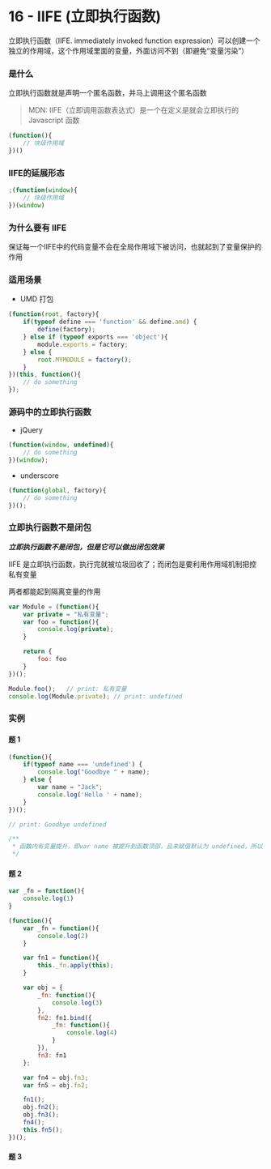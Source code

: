 # 16 - IIFE (立即执行函数)

立即执行函数（IIFE. immediately invoked function expression）可以创建一个独立的作用域，这个作用域里面的变量，外面访问不到（即避免“变量污染”）

### 是什么

立即执行函数就是声明一个匿名函数，并马上调用这个匿名函数 

> MDN: IIFE（立即调用函数表达式）是一个在定义是就会立即执行的Javascript 函数

```javascript
(function(){
    // 块级作用域
})()
```

### IIFE的延展形态

```javascript
;(function(window){
    // 块级作用域
})(window)
```

### 为什么要有 IIFE

保证每一个IIFE中的代码变量不会在全局作用域下被访问，也就起到了变量保护的作用

### 适用场景

- UMD 打包

```javascript
(function(root, factory){
    if(typeof define === 'function' && define.amd) {
        define(factory);
    } else if (typeof exports === 'object'){
        module.exports = factory;
    } else {
        root.MYMODULE = factory();
    }
})(this, function(){
    // do something
});
```

### 源码中的立即执行函数

- jQuery

```javascript
(function(window, undefined){ 
    // do something
})(window);
```

- underscore

```javascript
(function(global, factory){
    // do something
})();
```


### 立即执行函数不是闭包

***立即执行函数不是闭包，但是它可以做出闭包效果***

IIFE 是立即执行函数，执行完就被垃圾回收了；而闭包是要利用作用域机制把控私有变量

两者都能起到隔离变量的作用

```javascript
var Module = (function(){
    var private = "私有变量";
    var foo = function(){
        console.log(private);
    }

    return {
        foo: foo
    }
})();

Module.foo();   // print: 私有变量
console.log(Module.private); // print: undefined
```

### 实例

#### 题 1

```javascript
(function(){
    if(typeof name === 'undefined') {
        console.log("Goodbye " + name);
    } else {
        var name = "Jack";
        console.log('Hello ' + name);
    }
})();

// print: Goodbye undefined

/**
 * 函数内有变量提升，即var name 被提升到函数顶部，且未赋值默认为 undefined，所以 typeof name === 'undefined' 成立
 */
```

#### 题 2

```javascript
var _fn = function(){
    console.log(1)
}

(function(){
    var _fn = function(){
        console.log(2)
    }

    var fn1 = function(){
        this._fn.apply(this);
    }

    var obj = {
        _fn: function(){
            console.log(3)
        },
        fn2: fn1.bind({
            _fn: function(){
                console.log(4)
            }
        }),
        fn3: fn1
    };

    var fn4 = obj.fn3;
    var fn5 = obj.fn2;

    fn1();
    obj.fn2();
    obj.fn3();
    fn4();
    this.fn5();
})();
```

#### 题 3

```javascript
```